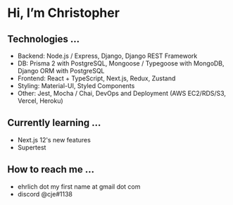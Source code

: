 # Hi, I’m Christopher
## Technologies ...
* Backend: Node.js / Express, Django, Django REST Framework
* DB: Prisma 2 with PostgreSQL, Mongoose / Typegoose with MongoDB, Django ORM with PostgreSQL 
* Frontend: React + TypeScript, Next.js, Redux, Zustand
* Styling: Material-UI, Styled Components
* Other: Jest, Mocha / Chai, DevOps and Deployment (AWS EC2/RDS/S3, Vercel, Heroku)
## Currently learning ...
* Next.js 12's new features
* Supertest
## How to reach me ...
* ehrlich dot my first name at gmail dot com  
* discord @cje#1138
